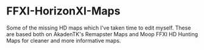 # FFXI-HorizonXI-Maps
Some of the missing HD maps which I've taken time to edit myself.  These are based both on AkadenTK's Remapster Maps and Moop FFXI HD Hunting Maps for cleaner and more informative maps.
